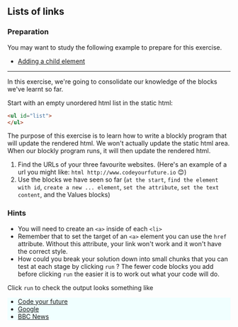 ## Lists of links

### Preparation ###
You may want to study the following example to prepare for this exercise.
- <a href="../examples.html#example_adding_child_element" target=_blank>Adding a child element</a>

---

In this exercise, we're going to consolidate our knowledge of the blocks we've learnt so far.


Start with an empty unordered html list in the static html:

```html
<ul id="list">
</ul>
```

The purpose of this exercise is to learn how to write a blockly program that will update the rendered html. We won't actually update the static html area. When our blockly program runs, it will then update the rendered html.


1. Find the URLs of your three favourite websites. (Here's an example of a url you might like: ```html http://www.codeyourfuture.io``` 😊)
2. Use the blocks we have seen so far (`at the start`, `find the element with id`, `create a new ... element`, `set the attribute`, `set the text content`, and the Values blocks)


### Hints

- You will need to create an <code>&lt;a&gt;</code> inside of each <code>&lt;li&gt;</code></li>
- Remember that to set the target of an `<a>` element you can use the `href` attribute. Without this attribute, your link won't work and it won't have the correct style.
- How could you break your solution down into small chunks that you can test at each stage by clicking `run` ? The fewer code blocks you add before clicking `run` the easier it is to work out what your code will do. 

<span class="test-checkbox"></span>Click `run` to check the output looks something like

<ul style="background-color: azure;">
  <li><a href="http://www.codeyourfuture.io">Code your future</a></li> 
  <li><a href="http://www.google.com">Google</a></li>
  <li><a href="http://news.bbc.co.uk">BBC News</a></li>
</ul>


